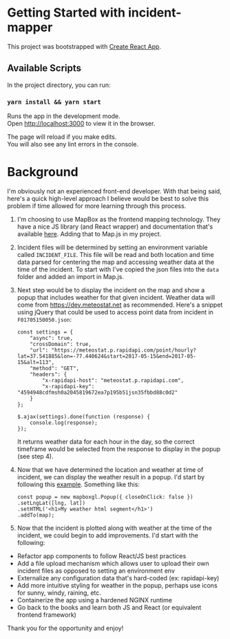 # Getting Started with incident-mapper

This project was bootstrapped with [Create React App](https://github.com/facebook/create-react-app).

## Available Scripts

In the project directory, you can run:

### `yarn install && yarn start`

Runs the app in the development mode.\
Open [http://localhost:3000](http://localhost:3000) to view it in the browser.

The page will reload if you make edits.\
You will also see any lint errors in the console.

# Background

I'm obviously not an experienced front-end developer. With that being said, here's a quick high-level approach I believe would be best to solve this problem if time allowed for more learning through this process.

1) I'm choosing to use MapBox as the frontend mapping technology. They have a nice JS library (and React wrapper) and documentation that's available [here](https://docs.mapbox.com/mapbox-gl-js/example/simple-map/). Adding that to Map.js in my project.

2) Incident files will be determined by setting an environment variable called `INCIDENT_FILE`. This file will be read and both location and time data parsed for centering the map and accessing weather data at the time of the incident. To start with I've copied the json files into the `data` folder and added an import in Map.js. 

3) Next step would be to display the incident on the map and show a popup that includes weather for that given incident. Weather data will come from https://dev.meteostat.net as recommended. Here's a snippet using jQuery that could be used to access point data from incident in `F01705150050.json`:

    ```
    const settings = {
        "async": true,
        "crossDomain": true,
        "url": "https://meteostat.p.rapidapi.com/point/hourly?lat=37.541885&lon=-77.440624&start=2017-05-15&end=2017-05-15&alt=113",
        "method": "GET",
        "headers": {
            "x-rapidapi-host": "meteostat.p.rapidapi.com",
            "x-rapidapi-key": "4594948cdfmsh0a2045819672ea7p195b51jsn35fbbd88c0d2"
        }
    };

    $.ajax(settings).done(function (response) {
        console.log(response);
    });
    ```

    It returns weather data for each hour in the day, so the correct timeframe would be selected from the response to display in the popup (see step 4).

4) Now that we have determined the location and weather at time of incident, we can display the weather result in a popup. I'd start by following this [example](https://docs.mapbox.com/mapbox-gl-js/example/popup/). Something like this:

    ```
    const popup = new mapboxgl.Popup({ closeOnClick: false })
    .setLngLat([lng, lat])
    .setHTML('<h1>My weather html segment</h1>')
    .addTo(map);
    ```

5) Now that the incident is plotted along with weather at the time of the incident, we could begin to add improvements. I'd start with the following:
 
  - Refactor app components to follow React/JS best practices
  - Add a file upload mechanism which allows user to upload their own incident files as opposed to setting an environment env
  - Externalize any configuration data that's hard-coded (ex: rapidapi-key)
  - Add more intuitive styling for weather in the popup, perhaps use icons for sunny, windy, raining, etc.
  - Containerize the app using a hardened NGINX runtime
  - Go back to the books and learn both JS and React (or equivalent frontend framework)

  Thank you for the opportunity and enjoy!